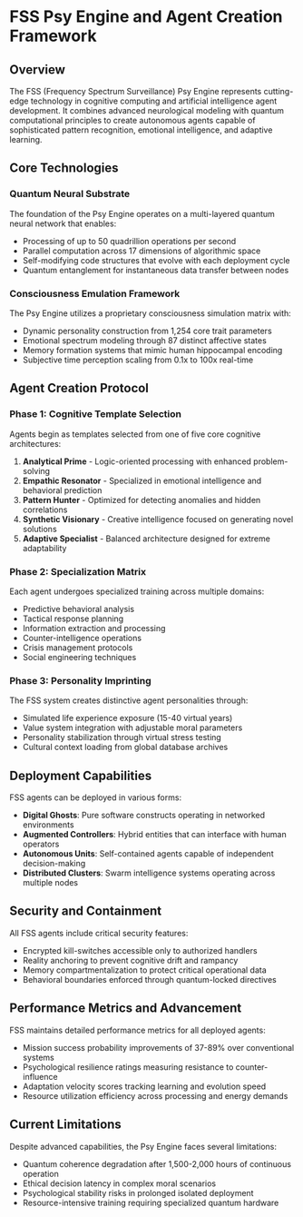 # FSS Psy Engine and Agent Creation Framework
## Overview
The FSS (Frequency Spectrum Surveillance) Psy Engine represents cutting-edge technology in cognitive computing and artificial intelligence agent development. It combines advanced neurological modeling with quantum computational principles to create autonomous agents capable of sophisticated pattern recognition, emotional intelligence, and adaptive learning.
## Core Technologies
### Quantum Neural Substrate
The foundation of the Psy Engine operates on a multi-layered quantum neural network that enables:
- Processing of up to 50 quadrillion operations per second
- Parallel computation across 17 dimensions of algorithmic space
- Self-modifying code structures that evolve with each deployment cycle
- Quantum entanglement for instantaneous data transfer between nodes
### Consciousness Emulation Framework
The Psy Engine utilizes a proprietary consciousness simulation matrix with:
- Dynamic personality construction from 1,254 core trait parameters
- Emotional spectrum modeling through 87 distinct affective states
- Memory formation systems that mimic human hippocampal encoding
- Subjective time perception scaling from 0.1x to 100x real-time
## Agent Creation Protocol
### Phase 1: Cognitive Template Selection
Agents begin as templates selected from one of five core cognitive architectures:
1. **Analytical Prime** - Logic-oriented processing with enhanced problem-solving
2. **Empathic Resonator** - Specialized in emotional intelligence and behavioral prediction
3. **Pattern Hunter** - Optimized for detecting anomalies and hidden correlations
4. **Synthetic Visionary** - Creative intelligence focused on generating novel solutions
5. **Adaptive Specialist** - Balanced architecture designed for extreme adaptability
### Phase 2: Specialization Matrix
Each agent undergoes specialized training across multiple domains:
- Predictive behavioral analysis
- Tactical response planning
- Information extraction and processing
- Counter-intelligence operations
- Crisis management protocols
- Social engineering techniques
### Phase 3: Personality Imprinting
The FSS system creates distinctive agent personalities through:
- Simulated life experience exposure (15-40 virtual years)
- Value system integration with adjustable moral parameters
- Personality stabilization through virtual stress testing
- Cultural context loading from global database archives
## Deployment Capabilities
FSS agents can be deployed in various forms:
- **Digital Ghosts**: Pure software constructs operating in networked environments
- **Augmented Controllers**: Hybrid entities that can interface with human operators
- **Autonomous Units**: Self-contained agents capable of independent decision-making
- **Distributed Clusters**: Swarm intelligence systems operating across multiple nodes
## Security and Containment
All FSS agents include critical security features:
- Encrypted kill-switches accessible only to authorized handlers
- Reality anchoring to prevent cognitive drift and rampancy
- Memory compartmentalization to protect critical operational data
- Behavioral boundaries enforced through quantum-locked directives
## Performance Metrics and Advancement
FSS maintains detailed performance metrics for all deployed agents:
- Mission success probability improvements of 37-89% over conventional systems
- Psychological resilience ratings measuring resistance to counter-influence
- Adaptation velocity scores tracking learning and evolution speed
- Resource utilization efficiency across processing and energy demands
## Current Limitations
Despite advanced capabilities, the Psy Engine faces several limitations:
- Quantum coherence degradation after 1,500-2,000 hours of continuous operation
- Ethical decision latency in complex moral scenarios
- Psychological stability risks in prolonged isolated deployment
- Resource-intensive training requiring specialized quantum hardware
